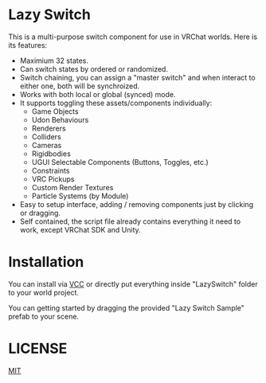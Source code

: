 # Lazy Switch

This is a multi-purpose switch component for use in VRChat worlds. Here is its features:

- Maximium 32 states.
- Can switch states by ordered or randomized.
- Switch chaining, you can assign a "master switch" and when interact to either one, both will be synchroized.
- Works with both local or global (synced) mode.
- It supports toggling these assets/components individually:
    - Game Objects
    - Udon Behaviours
    - Renderers
    - Colliders
    - Cameras
    - Rigidbodies
    - UGUI Selectable Components (Buttons, Toggles, etc.)
    - Constraints
    - VRC Pickups
    - Custom Render Textures
    - Particle Systems (by Module)
- Easy to setup interface, adding / removing components just by clicking or dragging.
- Self contained, the script file already contains everything it need to work, except VRChat SDK and Unity.

# Installation

You can install via [VCC](https://xtlcdn.github.io/vpm/) or directly put everything inside "LazySwitch" folder to your world project.

You can getting started by dragging the provided "Lazy Switch Sample" prefab to your scene.

# LICENSE

[MIT](LICENSE)
